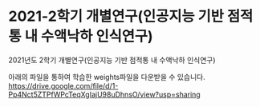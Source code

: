 # 2021-2학기 개별연구(인공지능 기반 점적통 내 수액낙하 인식연구)
2021년도 2학기 개별연구(인공지능 기반 점적통 내 수액낙하 인식연구)

아래의 파일을 통하여 학습한 weights파일을 다운받을 수 있습니다.<br>
https://drive.google.com/file/d/1-Pp4Nct5ZTPfWPcTeqXgIajU98uDhnsO/view?usp=sharing
